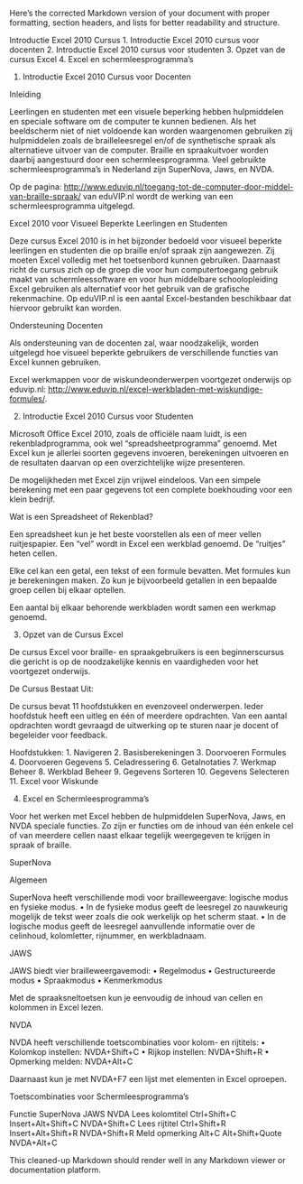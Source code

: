 Here’s the corrected Markdown version of your document with proper formatting, section headers, and lists for better readability and structure.

Introductie Excel 2010 Cursus
	1.	Introductie Excel 2010 cursus voor docenten
	2.	Introductie Excel 2010 cursus voor studenten
	3.	Opzet van de cursus Excel
	4.	Excel en schermleesprogramma’s

1. Introductie Excel 2010 Cursus voor Docenten

Inleiding

Leerlingen en studenten met een visuele beperking hebben hulpmiddelen en speciale software om de computer te kunnen bedienen. Als het beeldscherm niet of niet voldoende kan worden waargenomen gebruiken zij hulpmiddelen zoals de brailleleesregel en/of de synthetische spraak als alternatieve uitvoer van de computer. Braille en spraakuitvoer worden daarbij aangestuurd door een schermleesprogramma. Veel gebruikte schermleesprogramma’s in Nederland zijn SuperNova, Jaws, en NVDA.

Op de pagina: http://www.eduvip.nl/toegang-tot-de-computer-door-middel-van-braille-spraak/ van eduVIP.nl wordt de werking van een schermleesprogramma uitgelegd.

Excel 2010 voor Visueel Beperkte Leerlingen en Studenten

Deze cursus Excel 2010 is in het bijzonder bedoeld voor visueel beperkte leerlingen en studenten die op braille en/of spraak zijn aangewezen. Zij moeten Excel volledig met het toetsenbord kunnen gebruiken. Daarnaast richt de cursus zich op de groep die voor hun computertoegang gebruik maakt van schermleessoftware en voor hun middelbare schoolopleiding Excel gebruiken als alternatief voor het gebruik van de grafische rekenmachine. Op eduVIP.nl is een aantal Excel-bestanden beschikbaar dat hiervoor gebruikt kan worden.

Ondersteuning Docenten

Als ondersteuning van de docenten zal, waar noodzakelijk, worden uitgelegd hoe visueel beperkte gebruikers de verschillende functies van Excel kunnen gebruiken.

Excel werkmappen voor de wiskundeonderwerpen voortgezet onderwijs op eduvip.nl:
http://www.eduvip.nl/excel-werkbladen-met-wiskundige-formules/.

2. Introductie Excel 2010 Cursus voor Studenten

Microsoft Office Excel 2010, zoals de officiële naam luidt, is een rekenbladprogramma, ook wel “spreadsheetprogramma” genoemd. Met Excel kun je allerlei soorten gegevens invoeren, berekeningen uitvoeren en de resultaten daarvan op een overzichtelijke wijze presenteren.

De mogelijkheden met Excel zijn vrijwel eindeloos. Van een simpele berekening met een paar gegevens tot een complete boekhouding voor een klein bedrijf.

Wat is een Spreadsheet of Rekenblad?

Een spreadsheet kun je het beste voorstellen als een of meer vellen ruitjespapier. Een “vel” wordt in Excel een werkblad genoemd. De “ruitjes” heten cellen.

Elke cel kan een getal, een tekst of een formule bevatten. Met formules kun je berekeningen maken. Zo kun je bijvoorbeeld getallen in een bepaalde groep cellen bij elkaar optellen.

Een aantal bij elkaar behorende werkbladen wordt samen een werkmap genoemd.

3. Opzet van de Cursus Excel

De cursus Excel voor braille- en spraakgebruikers is een beginnerscursus die gericht is op de noodzakelijke kennis en vaardigheden voor het voortgezet onderwijs.

De Cursus Bestaat Uit:

De cursus bevat 11 hoofdstukken en evenzoveel onderwerpen. Ieder hoofdstuk heeft een uitleg en één of meerdere opdrachten.
Van een aantal opdrachten wordt gevraagd de uitwerking op te sturen naar je docent of begeleider voor feedback.

Hoofdstukken:
	1.	Navigeren
	2.	Basisberekeningen
	3.	Doorvoeren Formules
	4.	Doorvoeren Gegevens
	5.	Celadressering
	6.	Getalnotaties
	7.	Werkmap Beheer
	8.	Werkblad Beheer
	9.	Gegevens Sorteren
	10.	Gegevens Selecteren
	11.	Excel voor Wiskunde

4. Excel en Schermleesprogramma’s

Voor het werken met Excel hebben de hulpmiddelen SuperNova, Jaws, en NVDA speciale functies. Zo zijn er functies om de inhoud van één enkele cel of van meerdere cellen naast elkaar tegelijk weergegeven te krijgen in spraak of braille.

SuperNova

Algemeen

SuperNova heeft verschillende modi voor brailleweergave: logische modus en fysieke modus.
	•	In de fysieke modus geeft de leesregel zo nauwkeurig mogelijk de tekst weer zoals die ook werkelijk op het scherm staat.
	•	In de logische modus geeft de leesregel aanvullende informatie over de celinhoud, kolomletter, rijnummer, en werkbladnaam.

JAWS

JAWS biedt vier brailleweergavemodi:
	•	Regelmodus
	•	Gestructureerde modus
	•	Spraakmodus
	•	Kenmerkmodus

Met de spraaksneltoetsen kun je eenvoudig de inhoud van cellen en kolommen in Excel lezen.

NVDA

NVDA heeft verschillende toetscombinaties voor kolom- en rijtitels:
	•	Kolomkop instellen: NVDA+Shift+C
	•	Rijkop instellen: NVDA+Shift+R
	•	Opmerking melden: NVDA+Alt+C

Daarnaast kun je met NVDA+F7 een lijst met elementen in Excel oproepen.

Toetscombinaties voor Schermleesprogramma’s

Functie	SuperNova	JAWS	NVDA
Lees kolomtitel	Ctrl+Shift+C	Insert+Alt+Shift+C	NVDA+Shift+C
Lees rijtitel	Ctrl+Shift+R	Insert+Alt+Shift+R	NVDA+Shift+R
Meld opmerking	Alt+C	Alt+Shift+Quote	NVDA+Alt+C

This cleaned-up Markdown should render well in any Markdown viewer or documentation platform.